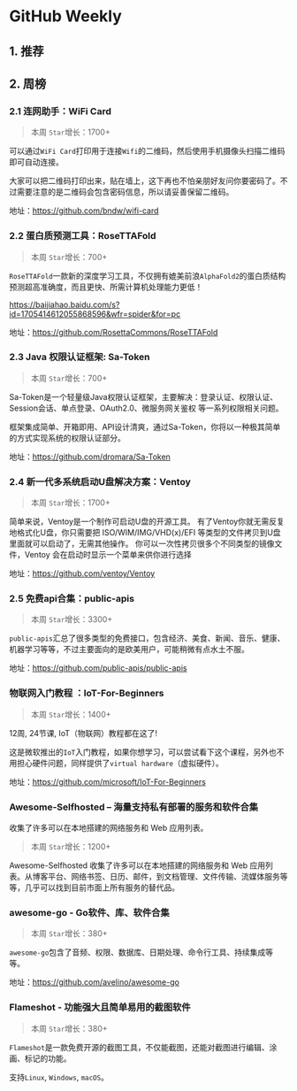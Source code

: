 # GitHub Weekly

## 1. 推荐


## 2. 周榜

### 2.1 连网助手：WiFi Card

> 本周 `Star`增长：1700+

可以通过`WiFi Card`打印用于连接`Wifi`的二维码，然后使用手机摄像头扫描二维码即可自动连接。

大家可以把二维码打印出来，贴在墙上，这下再也不怕亲朋好友问你要密码了。不过需要注意的是二维码会包含密码信息，所以请妥善保留二维码。

地址：https://github.com/bndw/wifi-card

### 2.2 蛋白质预测工具：RoseTTAFold

> 本周 `Star`增长：700+

`RoseTTAFold`一款新的深度学习工具，不仅拥有媲美前浪`AlphaFold2`的蛋白质结构预测超高准确度，而且更快、所需计算机处理能力更低！

https://baijiahao.baidu.com/s?id=1705414612055868596&wfr=spider&for=pc

地址：https://github.com/RosettaCommons/RoseTTAFold

### 2.3 Java 权限认证框架: Sa-Token

> 本周 `Star`增长：700+

Sa-Token是一个轻量级Java权限认证框架，主要解决：登录认证、权限认证、Session会话、单点登录、OAuth2.0、微服务网关鉴权 等一系列权限相关问题。

框架集成简单、开箱即用、API设计清爽，通过Sa-Token，你将以一种极其简单的方式实现系统的权限认证部分。

地址：https://github.com/dromara/Sa-Token

### 2.4 新一代多系统启动U盘解决方案：Ventoy

> 本周 `Star`增长：1700+

简单来说，Ventoy是一个制作可启动U盘的开源工具。
有了Ventoy你就无需反复地格式化U盘，你只需要把 ISO/WIM/IMG/VHD(x)/EFI 等类型的文件拷贝到U盘里面就可以启动了，无需其他操作。
你可以一次性拷贝很多个不同类型的镜像文件，Ventoy 会在启动时显示一个菜单来供你进行选择

地址：https://github.com/ventoy/Ventoy

### 2.5 免费api合集：public-apis

> 本周 `Star`增长：3300+

`public-apis`汇总了很多类型的免费接口，包含经济、美食、新闻、音乐、健康、机器学习等等，不过主要面向的是欧美用户，可能稍微有点水土不服。


地址：https://github.com/public-apis/public-apis

### 物联网入门教程 ：IoT-For-Beginners

> 本周 `Star`增长：1400+

12周, 24节课, IoT（物联网）教程都在这了!

这是微软推出的`IoT`入门教程，如果你想学习，可以尝试看下这个课程，另外也不用担心硬件问题，同样提供了`virtual hardware`（虚拟硬件）。

地址：https://github.com/microsoft/IoT-For-Beginners

### Awesome-Selfhosted – 海量支持私有部署的服务和软件合集

收集了许多可以在本地搭建的网络服务和 Web 应用列表。

> 本周 `Star`增长：1200+

Awesome-Selfhosted 收集了许多可以在本地搭建的网络服务和 Web 应用列表。从博客平台、网络书签、日历、邮件，到文档管理、文件传输、流媒体服务等等，几乎可以找到目前市面上所有服务的替代品。

### awesome-go - Go软件、库、软件合集

> 本周 `Star`增长：380+

`awesome-go`包含了音频、权限、数据库、日期处理、命令行工具、持续集成等等。

地址：https://github.com/avelino/awesome-go

### Flameshot - 功能强大且简单易用的截图软件

> 本周 `Star`增长：380+

`Flameshot`是一款免费开源的截图工具，不仅能截图，还能对截图进行编辑、涂画、标记的功能。

支持`Linux`, `Windows`, `macOS`。



